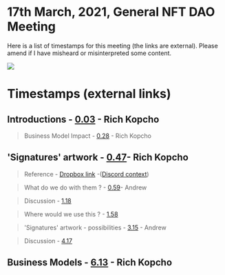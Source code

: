# 17th March, 2021, General NFT DAO Meeting

Here is a list of timestamps for this meeting (the links are external). Please amend if I have misheard or misinterpreted some content.

[![](http://img.youtube.com/vi/C07r9dfUItY/0.jpg)](http://www.youtube.com/watch?v=C07r9dfUItY "17th March, 2021, General NFT DAO Meeting")

# Timestamps (external links)

## Introductions - [0.03](https://youtu.be/C07r9dfUItY?t=3) - Rich Kopcho

> Business Model Impact - [0.28](https://youtu.be/C07r9dfUItY?t=28) - Rich Kopcho
 
## 'Signatures' artwork - [0.47](https://youtu.be/C07r9dfUItY?t=47)- Rich Kopcho

> Reference - [Dropbox link](https://www.dropbox.com/request/WoLjf5y6CcWJwDlU5gKK) -([Discord context](https://discordapp.com/channels/804069702572965888/804069702572965891/819266517916975144))

> What do we do with them ? - [0.59](https://youtu.be/C07r9dfUItY?t=59)- Andrew

> Discussion - [1.18](https://youtu.be/C07r9dfUItY?t=78)

> Where would we use this ? - [1.58](https://youtu.be/C07r9dfUItY?t=118)
 
> 'Signatures' artwork - possibilities - [3.15](https://youtu.be/C07r9dfUItY?t=195) - Andrew

> Discussion - [4.17](https://youtu.be/C07r9dfUItY?t=257)

## Business Models - [6.13](https://youtu.be/C07r9dfUItY?t=373) - Rich Kopcho
